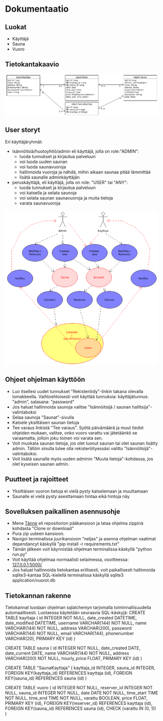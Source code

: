 # Dokumentaatio

## Luokat
* Käyttäjä
* Sauna
* Vuoro

## Tietokantakaavio
![tietokantakaavio](uml-model.png)


## User storyt

Eri käyttäjäryhmät:
* Isännöitsiä/huotoyhtiö/admin eli käyttäjä, jolla on role:"ADMIN":
	* luoda tunnukset ja kirjautua palveluun
	* voi luoda uuden saunan 
	* voi luoda saunavuoroja
	* hallinnoida vuoroja ja nähdä, mihin aikaan saunaa pitää lämmittää
	* lisätä saunalle adminkäyttäjän 
* peruskäyttäjä, eli käyttäjä, jolla on role: "USER" tai "ANY":
	* luoda tunnukset ja kirjautua palveluun
	* voi katsella ja selata saunoja 
	* voi selata saunan saunavuoroja ja muita tietoja
	* varata saunavuoroja

![user-story-kaavio](User-story-Diagram.png)

## Ohjeet ohjelman käyttöön
* Luo itsellesi uudet tunnukset "Rekisteröidy"-linkin takana olevalla lomakkeella. Vaihtoehtoisesti voit käyttää tunnuksia: käyttäjätunnus: "admin", salasana: "password"
* Jos haluat hallinnoida saunoja valitse "Isännöitsijä / saunan hallitsija"-valintaboksi 
* Selaa saunoja "Saunat"-sivulla
* Katsele yksittäisen saunan tietoja
* Tee varaus linkistä "Tee varaus". Syötä päivämäärä ja muut tiedot ohjeiden mukaan, valitse, onko vuoro varattu vai jätetäänkö se varaamatta, jolloin joku toinen voi varata sen.
* Voit muokata saunan tietoja, jos olet luonut saunan tai olet saunan lisätty admin. Tällöin sinulla tulee olla rekisteröityessäsi valittu "Isännöitsijä"-valintaboksi.
* Voit lisätä saunalle myös uuden adminin "Muuta tietoja"-kohdassa, jos olet kyseisen saunan admin.

## Puutteet ja rajoitteet
* Yksittäisen vuoron tietoja ei vielä pysty katselemaan ja muuttamaan
* Saunalle ei vielä pysty asesttamaan hintaa eikä hintoja näy

## Sovelluksen paikallinen asennusohje
* Mene [Tänne](https://github.com/vipy123/sauna) eli repositorion pääkansioon ja lataa ohjelma zippinä kohdasta "Clone or download"
* Pura zip uuteen kansioon.
* Navigoi terminalissa juurikansioon "neljas" ja asenna ohjelman vaatimat dependancyt käskyllä "pip install -r requirements.txt"
* Tämän jälkeen voit käynnistää ohjelman terminalissa käskyllä "python run.py"
* Voit käyttää ohjelmaa normaalisti selaimessa, osoitteessa: [127.0.0.1:5000/](127.0.0.1:5000/)
* Jos haluat hallinnoida tietokantaa erillisesti, voit paikallisesti hallinnoida sqlite3-kantaa SQL-kielellä terminalissa käskyllä sqlite3 application/vuorot.db

## Tietokannan rakenne
Tietokannat luodaan ohjelman sqlalchemyn tarjomalla toiminnallisuudella automaattisesti. Luotaessa käytetään seuraavia SQL-käskyjä:
CREATE TABLE kayttaja (
	id INTEGER NOT NULL, 
	date_created DATETIME, 
	date_modified DATETIME, 
	username VARCHAR(144) NOT NULL, 
	name VARCHAR(144) NOT NULL, 
	address VARCHAR(200), 
	password VARCHAR(144) NOT NULL, 
	email VARCHAR(144), 
	phonenumber VARCHAR(20), 
	PRIMARY KEY (id)
)

CREATE TABLE sauna (
	id INTEGER NOT NULL, 
	date_created DATE, 
	date_current DATE, 
	name VARCHAR(144) NOT NULL, 
	address VARCHAR(200) NOT NULL, 
	hourly_price FLOAT, 
	PRIMARY KEY (id)
)

CREATE TABLE "SaunaKayttaja" (
	kayttaja_id INTEGER, 
	sauna_id INTEGER, 
	FOREIGN KEY(kayttaja_id) REFERENCES kayttaja (id), 
	FOREIGN KEY(sauna_id) REFERENCES sauna (id)
)

CREATE TABLE vuoro (
	id INTEGER NOT NULL, 
	reserver_id INTEGER NOT NULL, 
	sauna_id INTEGER NOT NULL, 
	date DATE NOT NULL, 
	time_start TIME NOT NULL, 
	time_end TIME NOT NULL, 
	varattu BOOLEAN, 
	price FLOAT, 
	PRIMARY KEY (id), 
	FOREIGN KEY(reserver_id) REFERENCES kayttaja (id), 
	FOREIGN KEY(sauna_id) REFERENCES sauna (id), 
	CHECK (varattu IN (0, 1))
)





